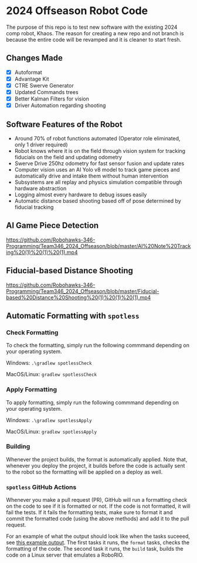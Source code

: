# 2024 Offseason Robot Code
The purpose of this repo is to test new software with the existing 2024 comp robot, Khaos. The reason for creating a new repo and not branch is because the entire code will be revamped and it is cleaner to start fresh.

## Changes Made
- [x] Autoformat
- [X] Advantage Kit
- [x] CTRE Swerve Generator
- [x] Updated Commands trees
- [x] Better Kalman Filters for vision
- [x] Driver Automation regarding shooting

## Software Features of the Robot
- Around 70% of robot functions automated (Operator role eliminated, only 1 driver required)
- Robot knows where it is on the field through vision system for tracking fiducials on the field and updating odometry
- Swerve Drive 250hz odometry for fast sensor fusion and update rates
- Computer vision uses an AI Yolo v8 model to track game pieces and automatically drive and intake them without human intervention
- Subsystems are all replay and physics simulation compatible through hardware abstraction
- Logging almost every hardware to debug issues easily
- Automatic distance based shooting based off of pose determined by fiducial tracking

## AI Game Piece Detection
https://github.com/Robohawks-346-Programming/Team346_2024_Offseason/blob/master/AI%20Note%20Tracking%20(1)%20(1)%20(1).mp4

## Fiducial-based Distance Shooting
https://github.com/Robohawks-346-Programming/Team346_2024_Offseason/blob/master/Fiducial-based%20Distance%20Shooting%20(1)%20(1)%20(1).mp4

## Automatic Formatting with `spotless`

### Check Formatting

To check the formatting, simply run the following commmand
depending on your operating system.

Windows: `.\gradlew spotlessCheck`

MacOS/Linux: `gradlew spotlessCheck`

### Apply Formatting

To apply formatting, simply run the following commmand
depending on your operating system.

Windows: `.\gradlew spotlessApply`

MacOS/Linux: `gradlew spotlessApply`

### Building

Whenever the project builds, the format is automatically applied.
Note that, whenever you deploy the project, it builds before the code is actually sent to the robot so the formatting will be applied on a deploy as well.

### `spotless` GitHub Actions

Whenever you make a pull request (PR), GitHub will run a formatting check on the code to see if it is formatted or not.
If the code is not formatted, it will fail the tests. If it fails 
the formatting tests, make sure to format it and commit the 
formatted code (using the above methods) and add it to the pull 
request.

For an example of what the output should look like when the tasks
suceeed, see [this example output](https://github.com/Robohawks-346-Programming/Team346_2024_Offseason/actions/runs/9192787141).
The first tasks it runs, the `format` tasks, checks the formatting
of the code. The second task it runs, the `build` task, builds the code on a Linux server that emulates a RoboRIO.
